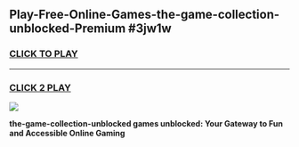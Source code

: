 
## Play-Free-Online-Games-the-game-collection-unblocked-Premium #3jw1w
<h3>
<a href="https://premium.freeplayer.one?title=the-game-collection-unblocked&ref=8M">CLICK TO PLAY</a></h3>
<hr>

<h3>
<a href="https://premium.freeplayer.one?title=the-game-collection-unblocked&ref=8M">CLICK 2 PLAY</a>
  
</h3>

<a href="https://premium.freeplayer.one?title=the-game-collection-unblocked&ref=8M"><img src="https://clearcache.store/games.png"></a>


**the-game-collection-unblocked games unblocked: Your Gateway to Fun and Accessible Online Gaming**
